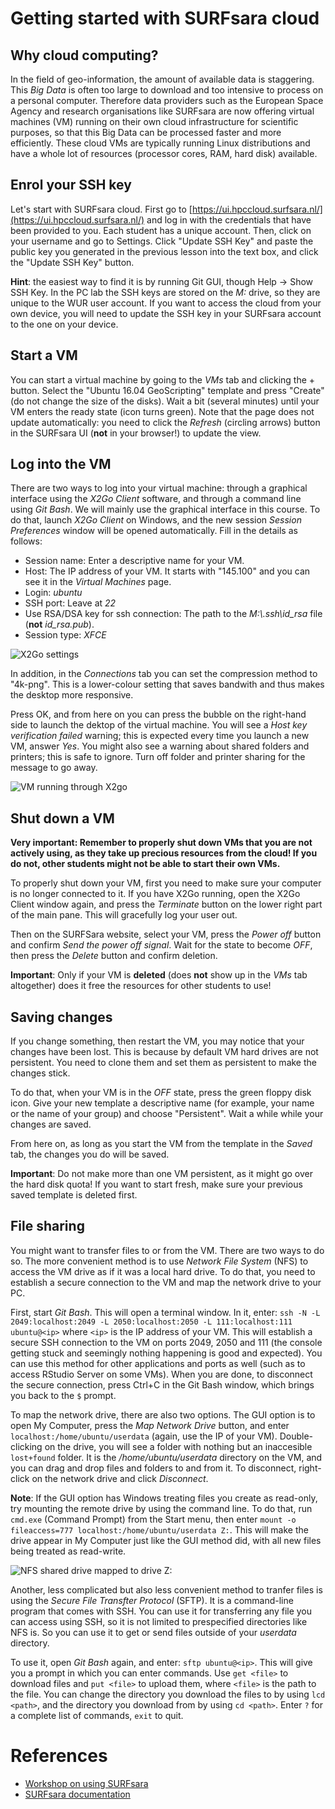 # Getting started with SURFsara cloud

## Why cloud computing?

In the field of geo-information, the amount of available data is staggering. This *Big Data* is often too large to download and too intensive to process on a personal computer. Therefore data providers such as the European Space Agency and research organisations like SURFsara are now offering virtual machines (VM) running on their own cloud infrastructure for scientific purposes, so that this Big Data can be processed faster and more efficiently. These cloud VMs are typically running Linux distributions and have a whole lot of resources (processor cores, RAM, hard disk) available.

## Enrol your SSH key

Let's start with SURFsara cloud. First go to [https://ui.hpccloud.surfsara.nl/](https://ui.hpccloud.surfsara.nl/) and log in with the credentials that have been provided to you. Each student has a unique account. Then, click on your username and go to Settings. Click "Update SSH Key" and paste the public key you generated in the previous lesson into the text box, and click the "Update SSH Key" button.

**Hint**: the easiest way to find it is by running Git GUI, though Help → Show SSH Key. In the PC lab the SSH keys are stored on the *M:* drive, so they are unique to the WUR user account. If you want to access the cloud from your own device, you will need to update the SSH key in your SURFsara account to the one on your device.

## Start a VM

<!--### "Cloud" view-->
You can start a virtual machine by going to the *VMs* tab and clicking the + button. Select the "Ubuntu 16.04 GeoScripting" template and press "Create" (do not change the size of the disks). Wait a bit (several minutes) until your VM enters the ready state (icon turns green). Note that the page does not update automatically: you need to click the *Refresh* (circling arrows) button in the SURFsara UI (**not** in your browser!) to update the view.

<!--### "User" view
Next, press "Change view" and set it to "user". From the Dashboard, go to Virtual Resources → Templates, select the "Ubuntu 16.04 GeoScripting" template and press "Clone". Give it a name you like: this will become your very own virtual machine. A *Template* is a set of settings for your virtual machine, including the number of cores, memory and hard disks.

You can run it already by clicking on it and pressing "Instantiate", then confirming the settings by pressing "Instantiate" again. You will see your virtual machine running in the Virtual Resources → Virtual Machines page. -->

## Log into the VM

There are two ways to log into your virtual machine: through a graphical interface using the *X2Go Client* software, and through a command line using *Git Bash*. We will mainly use the graphical interface in this course. To do that, launch *X2Go Client* on Windows, and the new session *Session Preferences* window will be opened automatically. Fill in the details as follows:

* Session name: Enter a descriptive name for your VM.
* Host: The IP address of your VM. It starts with "145.100" and you can see it in the *Virtual Machines* page.
* Login: *ubuntu*
* SSH port: Leave at *22*
* Use RSA/DSA key for ssh connection: The path to the *M:\\.ssh\id_rsa* file (**not** *id_rsa.pub*).
* Session type: *XFCE*

![X2Go settings](figs/x2gosettings.PNG)

In addition, in the *Connections* tab you can set the compression method to "4k-png". This is a lower-colour setting that saves bandwith and thus makes the desktop more responsive.

Press OK, and from here on you can press the bubble on the right-hand side to launch the dektop of the virtual machine. You will see a *Host key verification failed* warning; this is expected every time you launch a new VM, answer *Yes*. You might also see a warning about shared folders and printers; this is safe to ignore. Turn off folder and printer sharing for the message to go away.

![VM running through X2go](figs/x2gorunning.PNG)

## Shut down a VM

**Very important: Remember to properly shut down VMs that you are not actively using, as they take up precious resources from the cloud! If you do not, other students might not be able to start their own VMs.**

To properly shut down your VM, first you need to make sure your computer is no longer connected to it. If you have X2Go running, open the X2Go Client window again, and press the *Terminate* button on the lower right part of the main pane. This will gracefully log your user out.

<!--### "Cloud" view-->

Then on the SURFSara website, select your VM, press the *Power off* button and confirm *Send the power off signal*. Wait for the state to become *OFF*, then press the *Delete* button and confirm deletion.

**Important**: Only if your VM is **deleted** (does **not** show up in the *VMs* tab altogether) does it free the resources for other students to use!

<!--### "User" view

Then on the SURFsara website, select your VM, press the garbage can button, and select *Shutdown*. -->

## Saving changes

If you change something, then restart the VM, you may notice that your changes have been lost. This is because by default VM hard drives are not persistent. You need to clone them and set them as persistent to make the changes stick.

<!--### "Cloud" view-->

To do that, when your VM is in the *OFF* state, press the green floppy disk icon. Give your new template a descriptive name (for example, your name or the name of your group) and choose "Persistent". Wait a while while your changes are saved.

From here on, as long as you start the VM from the template in the *Saved* tab, the changes you do will be saved.

**Important**: Do not make more than one VM persistent, as it might go over the hard disk quota! If you want to start fresh, make sure your previous saved template is deleted first.

<!--### "User" view

To do that, go to the *Virtual Resources* → *Images* page on the SURFsara website. This is a list of hard disks available to your VMs. Select the *Ubuntu 16.04 GeoScripting* image, which is the operating system image, then click "Clone" and name it. Go back to the image listing, selected your cloned OS image, press on the three-dots button and choose "Make persistent".

You now have a persistent clone of the operating system. Now you need to tell the VM to use it. To do that, go to the *Templates* page, select the template and clone it. Select your cloned template and click *Update*. Go to the *Storage* tab and click on your cloned OS image, then click *Update* to confirm changes.

Now when you instantiate your cloned template, it will use the persistent image and allow you to make changes. In case something ever goes wrong with the VM, you can always delete the cloned image and reclone the original image to start fresh.

The OS image only has 10 GiB of space. In case it is not enough, such as for processing large rasters, you can add an additional hard drive to your VM and store your files on it.

To do that, repeat the cloning and template editing process, but this time with the *userdata shared drive* image. When editing your teplate file (you can keep updating the cloned template you already have), instead of replacing Disk 0, press the *Add another disk* button and choose your cloned *User data* image as Disk 1.

The space is then available in the *userdata* directory within your user directory (*/home/ubuntu/userdata*).-->

## File sharing

You might want to transfer files to or from the VM. There are two ways to do so. The more convenient method is to use *Network File System* (NFS) to access the VM drive as if it was a local hard drive. To do that, you need to establish a secure connection to the VM and map the network drive to your PC.

First, start *Git Bash*. This will open a terminal window. In it, enter: `ssh -N -L 2049:localhost:2049 -L 2050:localhost:2050 -L 111:localhost:111 ubuntu@<ip>` where `<ip>` is the IP address of your VM. This will establish a secure SSH connection to the VM on ports 2049, 2050 and 111 (the console getting stuck and seemingly nothing happening is good and expected). You can use this method for other applications and ports as well (such as to access RStudio Server on some VMs). When you are done, to disconnect the secure connection, press Ctrl+C in the Git Bash window, which brings you back to the `$` prompt.

To map the network drive, there are also two options. The GUI option is to open My Computer, press the *Map Network Drive* button, and enter `localhost:/home/ubuntu/userdata` (again, use the IP of your VM). Double-clicking on the drive, you will see a folder with nothing but an inaccesible `lost+found` folder. It is the */home/ubuntu/userdata* directory on the VM, and you can drag and drop files and folders to and from it. To disconnect, right-click on the network drive and click *Disconnect*.

**Note**: If the GUI option has Windows treating files you create as read-only, try mounting the remote drive by using the command line. To do that, run `cmd.exe` (Command Prompt) from the Start menu, then enter `mount -o fileaccess=777 localhost:/home/ubuntu/userdata Z:`. This will make the drive appear in My Computer just like the GUI method did, with all new files being treated as read-write.

![NFS shared drive mapped to drive Z:](figs/filesharing.png)

Another, less complicated but also less convenient method to tranfer files is using the *Secure File Transfter Protocol* (SFTP). It is a command-line program that comes with SSH. You can use it for transferring any file you can access using SSH, so it is not limited to prespecified directories like NFS is. So you can use it to get or send files outside of your *userdata* directory.

To use it, open *Git Bash* again, and enter: `sftp ubuntu@<ip>`. This will give you a prompt in which you can enter commands. Use `get <file>` to download files and `put <file>` to upload them, where `<file>` is the path to the file. You can change the directory you download the files to by using `lcd <path>`, and the directory you download from by using `cd <path>`. Enter `?` for a complete list of commands, `exit` to quit. 

# References

* [Workshop on using SURFsara](https://doc.hpccloud.surfsara.nl/VU-20161019/index)
* [SURFsara documentation](https://doc.hpccloud.surfsara.nl/)
